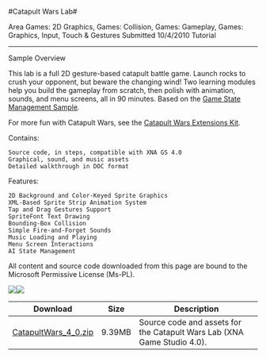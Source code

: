 #Catapult Wars Lab#

Area
Games: 2D Graphics, Games: Collision, Games: Gameplay, Games: Graphics, Input, Touch & Gestures
Submitted
10/4/2010
Tutorial

---

Sample Overview

This lab is a full 2D gesture-based catapult battle game. Launch rocks to crush your opponent, but beware the changing wind! Two learning modules help you build the gameplay from scratch, then polish with animation, sounds, and menu screens, all in 90 minutes. Based on the [Game State Management Sample](https://github.com/nkast/XNAGameStudio/tree/master/src/Game-State-Management/).

For more fun with Catapult Wars, see the [Catapult Wars Extensions Kit](https://github.com/nkast/XNAGameStudio/tree/master/src/Catapult-Wars-Extensions-Kit/).

Contains:

    Source code, in steps, compatible with XNA GS 4.0
    Graphical, sound, and music assets
    Detailed walkthrough in DOC format

Features:

    2D Background and Color-Keyed Sprite Graphics
    XML-Based Sprite Strip Animation System
    Tap and Drag Gestures Support
    SpriteFont Text Drawing
    Bounding-Box Collision
    Simple Fire-and-Forget Sounds
    Music Loading and Playing
    Menu Screen Interactions
    AI State Management


All content and source code downloaded from this page are bound to the Microsoft Permissive License (Ms-PL).

![](https://github.com/nkast/XNAGameStudio/blob/master/Images/catapultwars2.png)![](https://github.com/nkast/XNAGameStudio/blob/master/Images/catapultwars2.png)	

 
Download | Size | Description
---|---|---|
[CatapultWars_4_0.zip](https://github.com/nkast/XNAGameStudio/blob/master/Samples/CatapultWars_4_0.zip?raw=true) | 9.39MB | Source code and assets for the Catapult Wars Lab (XNA Game Studio 4.0). 